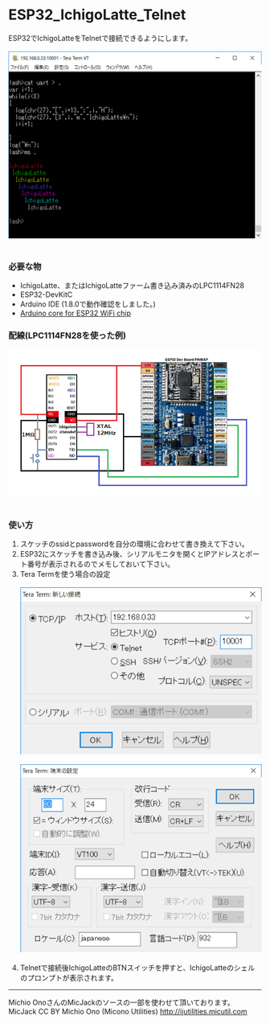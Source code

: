 # ESP32_IchigoLatte_Telnet
ESP32でIchigoLatteをTelnetで接続できるようにします。<br><br>
![画像1](images/image1.png)<br><br>
### 必要な物 ###
* IchigoLatte、またはIchigoLatteファーム書き込み済みのLPC1114FN28
* ESP32-DevKitC<br>
* Arduino IDE (1.8.0で動作確認をしました。)<br>
* [Arduino core for ESP32 WiFi chip](https://github.com/espressif/arduino-esp32 "Title")

### 配線(LPC1114FN28を使った例) ###
![画像2](images/image2.png)<br><br>

### 使い方 ###
 1. スケッチのssidとpasswordを自分の環境に合わせて書き換えて下さい。<br>
 2. ESP32にスケッチを書き込み後、シリアルモニタを開くとIPアドレスとポート番号が表示されるのでメモしておいて下さい。
 3. Tera Termを使う場合の設定<br><br>
![画像3](images/image3.png)<br><br>
![画像4](images/image4.png)<br><br>
 4. Telnetで接続後IchigoLatteのBTNスイッチを押すと、IchigoLatteのシェルのプロンプトが表示されます。

---
Michio OnoさんのMicJackのソースの一部を使わせて頂いております。<br>
MicJack CC BY Michio Ono (Micono Utilities) <http://ijutilities.micutil.com>



